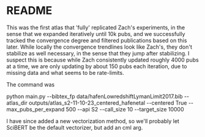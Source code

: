 # README

This was the first atlas that 'fully' replicated Zach's experiments, in the sense that we expanded iteratively until 10k pubs, and we successfully tracked the convergence degree and filtered publications based on this later. While locally the convergence trendlines look like Zach's, they don't stabilize as well necessary, in the sense that they jump after stabilizing. I suspect this is because while Zach consistently updated roughly 4000 pubs at a time, we are only updating by about 150 pubs each iteration, due to missing data and what seems to be rate-limits.

The command was

python main.py --bibtex_fp data/hafenLowredshiftLymanLimit2017.bib --atlas_dir outputs/atlas_s2-11-10-23_centered_hafenetal --centered True --max_pubs_per_expand 500 --api S2 --call_size 10 --target_size 10000

I have since added a new vectorization method, so we'll probably let SciBERT be the default vectorizer, but add an cml arg.
